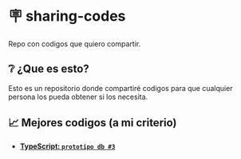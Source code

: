 # 🪧 sharing-codes
Repo con codigos que quiero compartir.

## ❔ ¿Que es esto?
Esto es un repositorio donde compartiré codigos para que cualquier persona los pueda obtener si los necesita.

## 📈 Mejores codigos (a mi criterio)
- [**TypeScript: `prototipo db #3`**](https://github.com/k1-1960/sharing-codes/tree/main/TypeScript/database/local.prototype_3.ts)
